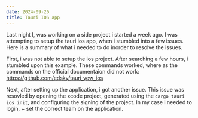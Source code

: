 ```yaml
---
date: 2024-09-26
title: Tauri IOS app
---
```


Last night I, was working on a side project i started a week ago. I was attempting to setup the tauri ios app, when i stumbled into a few issues. Here is a summary of what i needed to do inorder to resolve the issues.

First, i was not able to setup the ios project. After searching a few hours, i stumbled upon this example. These commands worked, where as the commands on the official documentaion did not work: 
https://github.com/edsky/tauri_yew_ios

Next, after setting up the application, i got another issue. This issue was resovled by opening the xcode project, generated using the `cargo tauri ios init`, and configuring the signing of the project. In my case i needed to login, + set the correct team on the application.
